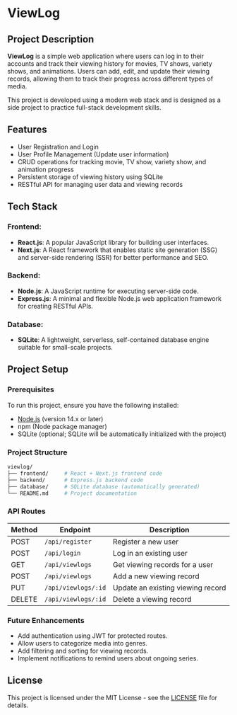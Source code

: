 # ViewLog

## Project Description

**ViewLog** is a simple web application where users can log in to their accounts and track their viewing history for movies, TV shows, variety shows, and animations. Users can add, edit, and update their viewing records, allowing them to track their progress across different types of media.

This project is developed using a modern web stack and is designed as a side project to practice full-stack development skills.

## Features

- User Registration and Login
- User Profile Management (Update user information)
- CRUD operations for tracking movie, TV show, variety show, and animation progress
- Persistent storage of viewing history using SQLite
- RESTful API for managing user data and viewing records

## Tech Stack

### Frontend:
- **React.js**: A popular JavaScript library for building user interfaces.
- **Next.js**: A React framework that enables static site generation (SSG) and server-side rendering (SSR) for better performance and SEO.

### Backend:
- **Node.js**: A JavaScript runtime for executing server-side code.
- **Express.js**: A minimal and flexible Node.js web application framework for creating RESTful APIs.

### Database:
- **SQLite**: A lightweight, serverless, self-contained database engine suitable for small-scale projects.

## Project Setup

### Prerequisites

To run this project, ensure you have the following installed:

- [Node.js](https://nodejs.org/) (version 14.x or later)
- npm (Node package manager)
- SQLite (optional; SQLite will be automatically initialized with the project)

### Project Structure

```bash
viewlog/
├── frontend/     # React + Next.js frontend code
├── backend/      # Express.js backend code
├── database/     # SQLite database (automatically generated)
└── README.md     # Project documentation
```

### API Routes

| Method | Endpoint            | Description                      |
|--------|---------------------|----------------------------------|
| POST   | `/api/register`      | Register a new user              |
| POST   | `/api/login`         | Log in an existing user          |
| GET    | `/api/viewlogs`      | Get viewing records for a user   |
| POST   | `/api/viewlogs`      | Add a new viewing record         |
| PUT    | `/api/viewlogs/:id`  | Update an existing viewing record|
| DELETE | `/api/viewlogs/:id`  | Delete a viewing record          |

### Future Enhancements

- Add authentication using JWT for protected routes.
- Allow users to categorize media into genres.
- Add filtering and sorting for viewing records.
- Implement notifications to remind users about ongoing series.

## License

This project is licensed under the MIT License - see the [LICENSE](LICENSE) file for details.
